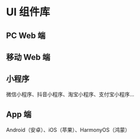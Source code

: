 # UI 组件库

## PC Web 端

## 移动 Web 端

## 小程序

微信小程序、抖音小程序、淘宝小程序、支付宝小程序...

## App 端

Android（安卓）、iOS（苹果）、HarmonyOS（鸿蒙）